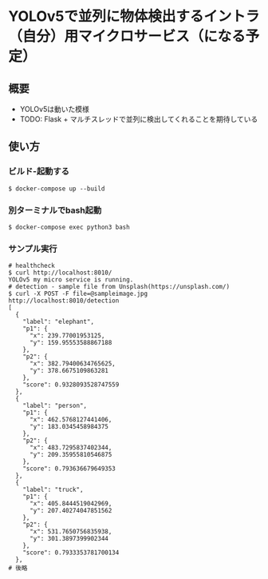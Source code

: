 YOLOv5で並列に物体検出するイントラ（自分）用マイクロサービス（になる予定）
========================================================================

概要
----

* YOLOv5は動いた模様
* TODO: Flask + マルチスレッドで並列に検出してくれることを期待している

使い方
------

### ビルド-起動する
```
$ docker-compose up --build
```

### 別ターミナルでbash起動
```
$ docker-compose exec python3 bash
```

### サンプル実行
```
# healthcheck
$ curl http://localhost:8010/
YOLOv5 my micro service is running.
# detection - sample file from Unsplash(https://unsplash.com/)
$ curl -X POST -F file=@sampleimage.jpg http://localhost:8010/detection
[
  {
    "label": "elephant",
    "p1": {
      "x": 239.77001953125,
      "y": 159.95553588867188
    },
    "p2": {
      "x": 382.79400634765625,
      "y": 378.6675109863281
    },
    "score": 0.9328093528747559
  },
  {
    "label": "person",
    "p1": {
      "x": 462.5768127441406,
      "y": 183.0345458984375
    },
    "p2": {
      "x": 483.7295837402344,
      "y": 209.35955810546875
    },
    "score": 0.793636679649353
  },
  {
    "label": "truck",
    "p1": {
      "x": 405.8444519042969,
      "y": 207.40274047851562
    },
    "p2": {
      "x": 531.7650756835938,
      "y": 301.3897399902344
    },
    "score": 0.7933353781700134
  },
# 後略
```
